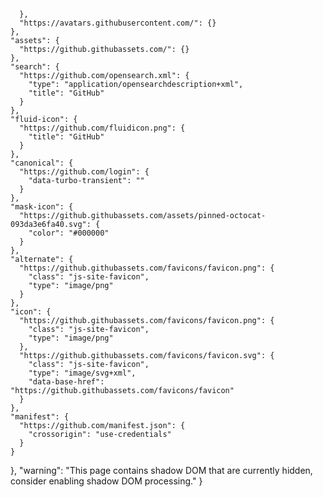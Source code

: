       },
      "https://avatars.githubusercontent.com/": {}
    },
    "assets": {
      "https://github.githubassets.com/": {}
    },
    "search": {
      "https://github.com/opensearch.xml": {
        "type": "application/opensearchdescription+xml",
        "title": "GitHub"
      }
    },
    "fluid-icon": {
      "https://github.com/fluidicon.png": {
        "title": "GitHub"
      }
    },
    "canonical": {
      "https://github.com/login": {
        "data-turbo-transient": ""
      }
    },
    "mask-icon": {
      "https://github.githubassets.com/assets/pinned-octocat-093da3e6fa40.svg": {
        "color": "#000000"
      }
    },
    "alternate": {
      "https://github.githubassets.com/favicons/favicon.png": {
        "class": "js-site-favicon",
        "type": "image/png"
      }
    },
    "icon": {
      "https://github.githubassets.com/favicons/favicon.png": {
        "class": "js-site-favicon",
        "type": "image/png"
      },
      "https://github.githubassets.com/favicons/favicon.svg": {
        "class": "js-site-favicon",
        "type": "image/svg+xml",
        "data-base-href": "https://github.githubassets.com/favicons/favicon"
      }
    },
    "manifest": {
      "https://github.com/manifest.json": {
        "crossorigin": "use-credentials"
      }
    }
  },
  "warning": "This page contains shadow DOM that are currently hidden, consider enabling shadow DOM processing."
}
